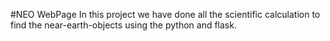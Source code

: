 #NEO WebPage
In this project we have done all the scientific calculation to find the near-earth-objects using the python and flask.
